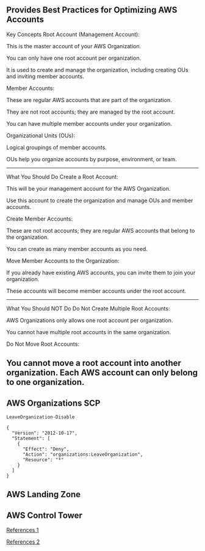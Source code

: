 <h2> Provides Best Practices for Optimizing AWS Accounts </h2>


Key Concepts
Root Account (Management Account):

This is the master account of your AWS Organization.

You can only have one root account per organization.

It is used to create and manage the organization, including creating OUs and inviting member accounts.

Member Accounts:

These are regular AWS accounts that are part of the organization.

They are not root accounts; they are managed by the root account.

You can have multiple member accounts under your organization.

Organizational Units (OUs):

Logical groupings of member accounts.

OUs help you organize accounts by purpose, environment, or team.



---
What You Should Do
Create a Root Account:

This will be your management account for the AWS Organization.

Use this account to create the organization and manage OUs and member accounts.

Create Member Accounts:

These are not root accounts; they are regular AWS accounts that belong to the organization.

You can create as many member accounts as you need.

Move Member Accounts to the Organization:

If you already have existing AWS accounts, you can invite them to join your organization.

These accounts will become member accounts under the root account.

---


What You Should NOT Do
Do Not Create Multiple Root Accounts:

AWS Organizations only allows one root account per organization.

You cannot have multiple root accounts in the same organization.

Do Not Move Root Accounts:

You cannot move a root account into another organization. Each AWS account can only belong to one organization.
---

## AWS Organizations SCP


`LeaveOrganization-Disable`

```
{
  "Version": "2012-10-17",
  "Statement": [
    {
      "Effect": "Deny",
      "Action": "organizations:LeaveOrganization",
      "Resource": "*"
    }
  ]
}
```


## AWS Landing Zone

## AWS Control Tower
















[References 1](https://spacelift.io/blog/aws-multi-account-strategy)

[References 2](https://aws.amazon.com/blogs/architecture/new-whitepaper-provides-best-practices-for-optimizing-aws-accounts/)


